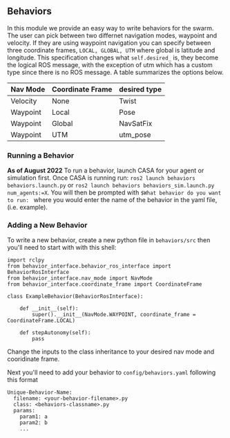 ## Behaviors ##

In this module we provide an easy way to write behaviors for the swarm. The user can pick between two differnet navigation modes, waypoint and velocity. If they are using waypoint navigation you can specify between three coordinate frames, `LOCAL, GLOBAL, UTM` where global is latitude and longitude. This specification changes what `self.desired_` is, they become the logical ROS message, with the exception of utm which has a custom type since there is no ROS message. A table summarizes the options below.


| Nav Mode    | Coordinate Frame | desired type |
| ----------- | ---------------- |------------- |
| Velocity    | None             | Twist        |
| Waypoint    | Local            | Pose         |
| Waypoint    | Global           | NavSatFix    |
| Waypoint    | UTM              | utm_pose     |

### Running a Behavior ###

**As of August 2022**
To run a behavior, launch CASA for your agent or simulation first. Once CASA is running run: `ros2 launch behaviors behaviors.launch.py` or `ros2 launch behaviors behaviors_sim.launch.py num_agents:=X`. You will then be prompted with `$What behavior do you want to run: ` where you would enter the name of the behavior in the yaml file, (i.e. example).

### Adding a New Behavior ###
To write a new behavior, create a new python file in `behaviors/src` then you'll need to start with with this shell:

```python:
import rclpy
from behavior_interface.behavior_ros_interface import BehaviorRosInterface
from behavior_interface.nav_mode import NavMode
from behavior_interface.coordinate_frame import CoordinateFrame

class ExampleBehavior(BehaviorRosInterface):

    def __init__(self):
        super().__init__(NavMode.WAYPOINT, coordinate_frame = CoordinateFrame.LOCAL)

    def stepAutonomy(self):
        pass
```
Change the inputs to the class inheritance to your desired nav mode and cooridinate frame.

Next you'll need to add your behavior to `config/behaviors.yaml` following this format
```yaml:
Unique-Behavior-Name:
  filename: <your-behavior-filename>.py
  class: <behaviors-classname>.py
  params:
    param1: a
    param2: b
    ...
```